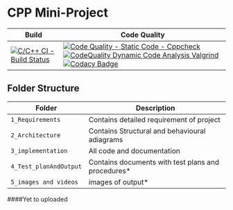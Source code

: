 # CPP Mini-Project

Build | Code Quality  
|---------|------------
[![C/C++ CI - Build Status](https://github.com/KirubaThomasM/cpp_miniproject/actions/workflows/c-cpp.yml/badge.svg)](https://github.com/KirubaThomasM/cpp_miniproject/actions/workflows/c-cpp.yml)|[![Code Quality - Static Code - Cppcheck](https://github.com/KirubaThomasM/cpp_miniproject/actions/workflows/cppcheck.yml/badge.svg)](https://github.com/KirubaThomasM/cpp_miniproject/actions/workflows/cppcheck.yml) [![CodeQuality Dynamic Code Analysis Valgrind](https://github.com/KirubaThomasM/cpp_miniproject/actions/workflows/dynamic-code-analysis.yml/badge.svg?branch=main)](https://github.com/KirubaThomasM/cpp_miniproject/actions/workflows/dynamic-code-analysis.yml) [![Codacy Badge](https://app.codacy.com/project/badge/Grade/f9c29bbc2cc64406b8962d9690a83231)](https://www.codacy.com/gh/KirubaThomasM/cpp_miniproject/dashboard?utm_source=github.com&amp;utm_medium=referral&amp;utm_content=KirubaThomasM/cpp_miniproject&amp;utm_campaign=Badge_Grade)
## Folder Structure
Folder             | Description
-------------------| -----------------------------------------
`1_Requirements`   | Contains detailed requirement of project
`2_Architecture`   | Contains Structural and behavioural adiagrams
`3_implementation` | All code and documentation
`4_Test_planAndOutput`| Contains documents with test plans and procedures*
`5_images and videos`|images of output*
####Yet to uploaded

    
   
